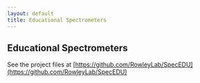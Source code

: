 ```yaml
---
layout: default
title: Educational Spectrometers
---
```


Educational Spectrometers
-------------------------

See the project files at [https://github.com/RowleyLab/SpecEDU](https://github.com/RowleyLab/SpecEDU)
